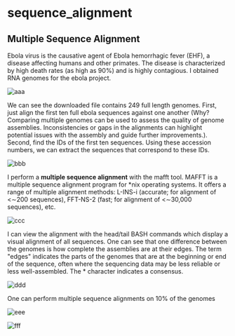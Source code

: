 # sequence_alignment
## Multiple Sequence Alignment


Ebola virus is the causative agent of Ebola hemorrhagic fever (EHF), a disease affecting humans and other primates. The disease is characterized by high death rates (as high as 90%) and is highly contagious.
I obtained RNA genomes for the ebola project.
&nbsp;

![aaa](https://github.com/programweb/sequence_alignment/assets/12736699/a46513ab-39db-42d4-a5a1-3c9623c82c5d)
&nbsp;


We can see the downloaded file contains 249 full length genomes. 
First, just align the first ten full ebola sequences against one another
(Why? Comparing multiple genomes can be used to assess the quality of genome assemblies. Inconsistencies or gaps in the alignments can highlight potential issues with the assembly and guide further improvements.).
Second, find the IDs of the first ten sequences.
Using these accession numbers, we can extract the sequences that correspond to these IDs.
&nbsp;

![bbb](https://github.com/programweb/sequence_alignment/assets/12736699/f1e1fa01-2fde-4892-802e-a19947e68694)
&nbsp;

I perform a **multiple sequence alignment** with the mafft tool.  MAFFT is a multiple sequence alignment program for *nix operating systems.  It offers a range of multiple alignment methods: L-INS-i (accurate; for alignment of <∼200 sequences), FFT-NS-2 (fast; for alignment of <∼30,000 sequences), etc.
&nbsp;

![ccc](https://github.com/programweb/sequence_alignment/assets/12736699/5829affe-8049-4476-8a45-c7b6e6b5380d)
&nbsp;

I can view the alignment with the head/tail BASH commands which display a visual alignment of all sequences.
One can see that one difference between the genomes is how complete the assemblies are at their edges.
The term "edges" indicates the parts of the genomes that are at the beginning or end of the sequence, often where the sequencing data may be less reliable or less well-assembled.
The * character indicates a consensus.
&nbsp;

![ddd](https://github.com/programweb/sequence_alignment/assets/12736699/500cd37b-84b1-492e-9fcc-1acb6efb0cdd)
&nbsp;

One can perform multiple sequence alignments on 10% of the genomes
&nbsp;

![eee](https://github.com/programweb/sequence_alignment/assets/12736699/0112f891-e0a0-4a0f-b196-6111b079bc64)
&nbsp;

![fff](https://github.com/programweb/sequence_alignment/assets/12736699/200ba457-6db0-4115-9587-19865fdc898c)

